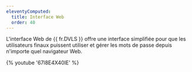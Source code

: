 ```yaml
---
eleventyComputed:
  title: Interface Web
  order: 40
---
```

L'interface Web de {{ fr.DVLS }} offre une interface simplifiée pour que les utilisateurs finaux puissent utiliser et gérer les mots de passe depuis n'importe quel navigateur Web.

{% youtube '67l8E4X40lE' %}  
